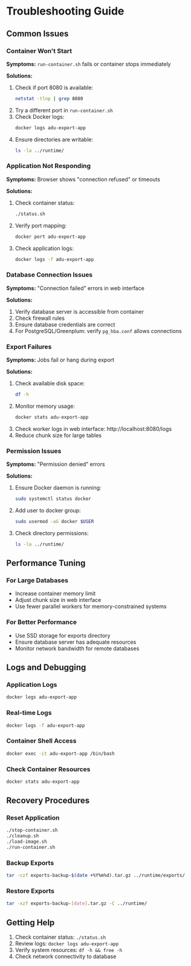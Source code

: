 # Troubleshooting Guide

## Common Issues

### Container Won't Start

**Symptoms:** `run-container.sh` fails or container stops immediately

**Solutions:**
1. Check if port 8080 is available:
   ```bash
   netstat -tlnp | grep 8080
   ```
2. Try a different port in `run-container.sh`
3. Check Docker logs:
   ```bash
   docker logs adu-export-app
   ```
4. Ensure directories are writable:
   ```bash
   ls -la ../runtime/
   ```

### Application Not Responding

**Symptoms:** Browser shows "connection refused" or timeouts

**Solutions:**
1. Check container status:
   ```bash
   ./status.sh
   ```
2. Verify port mapping:
   ```bash
   docker port adu-export-app
   ```
3. Check application logs:
   ```bash
   docker logs -f adu-export-app
   ```

### Database Connection Issues

**Symptoms:** "Connection failed" errors in web interface

**Solutions:**
1. Verify database server is accessible from container
2. Check firewall rules
3. Ensure database credentials are correct
4. For PostgreSQL/Greenplum: verify `pg_hba.conf` allows connections

### Export Failures

**Symptoms:** Jobs fail or hang during export

**Solutions:**
1. Check available disk space:
   ```bash
   df -h
   ```
2. Monitor memory usage:
   ```bash
   docker stats adu-export-app
   ```
3. Check worker logs in web interface: http://localhost:8080/logs
4. Reduce chunk size for large tables

### Permission Issues

**Symptoms:** "Permission denied" errors

**Solutions:**
1. Ensure Docker daemon is running:
   ```bash
   sudo systemctl status docker
   ```
2. Add user to docker group:
   ```bash
   sudo usermod -aG docker $USER
   ```
3. Check directory permissions:
   ```bash
   ls -la ../runtime/
   ```

## Performance Tuning

### For Large Databases
- Increase container memory limit
- Adjust chunk size in web interface
- Use fewer parallel workers for memory-constrained systems

### For Better Performance
- Use SSD storage for exports directory
- Ensure database server has adequate resources
- Monitor network bandwidth for remote databases

## Logs and Debugging

### Application Logs
```bash
docker logs adu-export-app
```

### Real-time Logs
```bash
docker logs -f adu-export-app
```

### Container Shell Access
```bash
docker exec -it adu-export-app /bin/bash
```

### Check Container Resources
```bash
docker stats adu-export-app
```

## Recovery Procedures

### Reset Application
```bash
./stop-container.sh
./cleanup.sh
./load-image.sh
./run-container.sh
```

### Backup Exports
```bash
tar -czf exports-backup-$(date +%Y%m%d).tar.gz ../runtime/exports/
```

### Restore Exports
```bash
tar -xzf exports-backup-[date].tar.gz -C ../runtime/
```

## Getting Help

1. Check container status: `./status.sh`
2. Review logs: `docker logs adu-export-app`
3. Verify system resources: `df -h && free -h`
4. Check network connectivity to database
